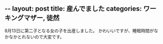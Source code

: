 --
layout: post
title: 産んでました
categories: ワーキングマザー, 徒然
--

8月13日に第二子となる女の子を出産しました。
かわいいですが、睡眠時間がなかなかとれないので大変です。

